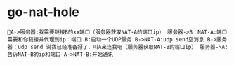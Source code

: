 # go-nat-hole
``
A->服务器:我需要链接B的xx端口（服务器获取NAT-A的端口ip）
服务器->B：NAT-A:端口需要和你链接并代理到ip：端口
B:启动一个UDP服务
B->NAT-A:udp send空消息
B->服务器：udp send 说我已经准备好了，叫A来连我吧（服务器获取NAT-B的端口ip）
服务器->A:告诉NAT-B的ip和端口
A->NAT-B:开始通讯
``
